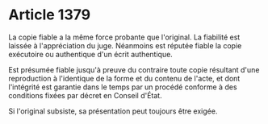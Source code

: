 # Article 1379

La copie fiable a la même force probante que l'original. La fiabilité est laissée à l'appréciation du juge. Néanmoins est réputée fiable la copie exécutoire ou authentique d'un écrit authentique.

Est présumée fiable jusqu'à preuve du contraire toute copie résultant d'une reproduction à l'identique de la forme et du contenu de l'acte, et dont l'intégrité est garantie dans le temps par un procédé conforme à des conditions fixées par décret en Conseil d'État.

Si l'original subsiste, sa présentation peut toujours être exigée.
